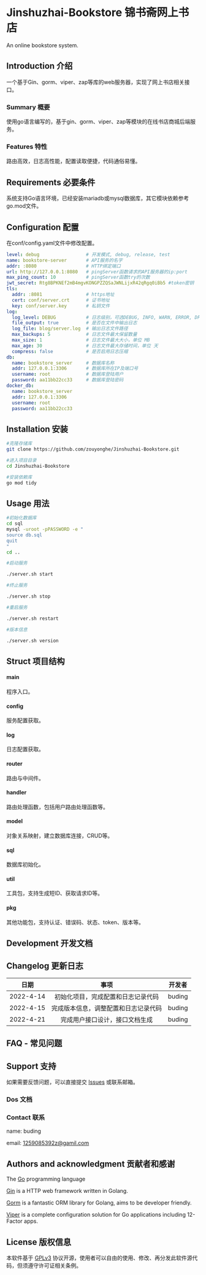 # Jinshuzhai-Bookstore 锦书斋网上书店

An online bookstore system.

## Introduction 介绍

一个基于Gin、gorm、viper、zap等库的web服务器，实现了网上书店相关接口。

### Summary 概要

使用go语言编写的，基于gin、gorm、viper、zap等模块的在线书店商城后端服务。

### Features 特性

路由高效，日志高性能，配置读取便捷，代码通俗易懂。

## Requirements 必要条件

系统支持Go语言环境，已经安装mariadb或mysql数据库，其它模块依赖参考go.mod文件。

## Configuration 配置

在conf/config.yaml文件中修改配置。

```yaml
level: debug                 # 开发模式, debug, release, test
name: bookstore-server       # API服务的名字
addr: :8080                  # HTTP绑定端口
url: http://127.0.0.1:8080   # pingServer函数请求的API服务器的ip:port
max_ping_count: 10           # pingServer函数try的次数
jwt_secret: Rtg8BPKNEf2mB4mgvKONGPZZQSaJWNLijxR42qRgq0iBb5 #token密钥
tls:
  addr: :8081                # https地址
  cert: conf/server.crt      # 证书地址
  key: conf/server.key       # 私钥文件
log:
  log_level: DEBUG           # 日志级别，可选DEBUG, INFO, WARN, ERROR, DPANIC, PANIC, FATAL
  file_output: true          # 是否在文件中输出日志
  log_file: blog/server.log  # 输出日志文件路径
  max_backups: 5             # 日志文件最大保留数量
  max_size: 1                # 日志文件最大大小，单位 MB
  max_age: 30                # 日志文件最大存储时间，单位 天
  compress: false            # 是否启用日志压缩
db:
  name: bookstore_server     # 数据库名称
  addr: 127.0.0.1:3306       # 数据库所在IP及端口号
  username: root             # 数据库登陆用户
  password: aa11bb22cc33     # 数据库登陆密码
docker_db:
  name: bookstore_server
  addr: 127.0.0.1:3306
  username: root
  password: aa11bb22cc33
```

## Installation 安装

```bash
#克隆存储库
git clone https://github.com/zouyonghe/Jinshuzhai-Bookstore.git

#进入项目目录
cd Jinshuzhai-Bookstore

#安装依赖库
go mod tidy
```

## Usage 用法

```bash
#初始化数据库
cd sql
mysql -uroot -pPASSWORD -e "
source db.sql
quit
"
cd ..

#启动服务

./server.sh start

#终止服务

./server.sh stop

#重启服务

./server.sh restart

#版本信息

./server.sh version
```

## Struct 项目结构

#### main

程序入口。

#### config

服务配置获取。

#### log

日志配置获取。

#### router

路由与中间件。

#### handler

路由处理函数，包括用户路由处理函数等。

#### model

对象关系映射，建立数据库连接，CRUD等。

#### sql

数据库初始化。

#### util

工具包，支持生成短ID、获取请求ID等。

#### pkg

其他功能包，支持认证、错误码、状态、token、版本等。

## Development 开发文档

## Changelog 更新日志

| 日期        | 事项                 | 开发者    |
|:---------:|:------------------:|:------:|
| 2022-4-14 | 初始化项目，完成配置和日志记录代码  | buding |
| 2022-4-15 | 完成版本信息，调整配置和日志记录代码 | buding |
| 2022-4-21 | 完成用户接口设计，接口文档生成    | buding |

## FAQ - 常见问题

## Support 支持

如果需要反馈问题，可以直接提交 [Issues](https://github.com/zouyonghe/Jinshuzhai-Bookstore/issues) 或联系邮箱。

### Dos 文档

### Contact 联系

name: buding

email: 1259085392z@gamil.com

## Authors and acknowledgment 贡献者和感谢

The [Go](https://github.com/golang/go) programming language

[Gin](https://github.com/gin-gonic/gin) is a HTTP web framework written in Golang. 

[Gorm](https://github.com/go-gorm/gorm) is a fantastic ORM library for Golang, aims to be developer friendly.

[Viper](https://github.com/spf13/viper) is a complete configuration solution for Go applications including 12-Factor apps.

## License 版权信息

本软件基于 [GPLv3](https://github.com/zouyonghe/Jinshuzhai-Bookstore/blob/main/LICENSE) 协议开源，使用者可以自由的使用、修改、再分发此软件源代码，但须遵守许可证相关条例。
